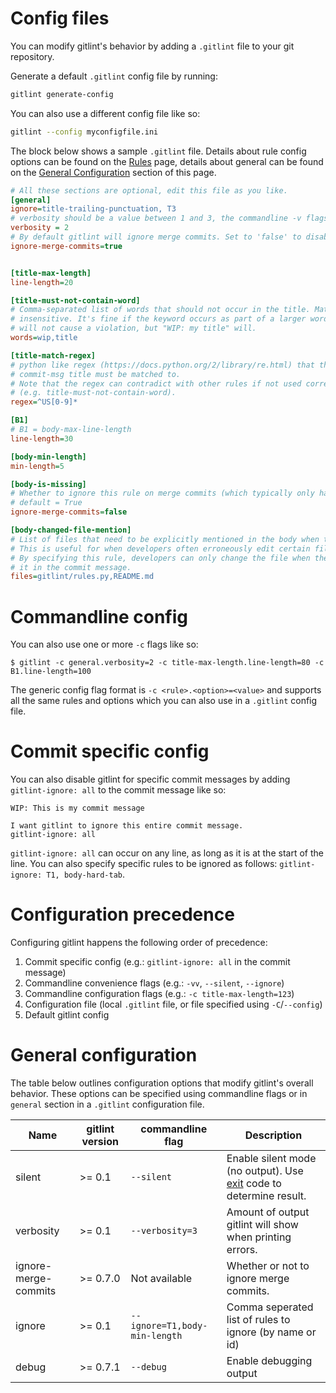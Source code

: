 # Config files #
You can modify gitlint's behavior by adding a ```.gitlint``` file to your git repository.

Generate a default ```.gitlint``` config file by running:
```bash
gitlint generate-config
```
You can also use a different config file like so:

```bash
gitlint --config myconfigfile.ini 
```

The block below shows a sample ```.gitlint``` file. Details about rule config options can be found on the
[Rules](rules.md) page, details about general can be found on the
[General Configuration](configuration.md#general-configuration) section of this page.

```ini
# All these sections are optional, edit this file as you like.
[general]
ignore=title-trailing-punctuation, T3
# verbosity should be a value between 1 and 3, the commandline -v flags take precedence over this
verbosity = 2
# By default gitlint will ignore merge commits. Set to 'false' to disable.
ignore-merge-commits=true


[title-max-length]
line-length=20

[title-must-not-contain-word]
# Comma-separated list of words that should not occur in the title. Matching is case
# insensitive. It's fine if the keyword occurs as part of a larger word (so "WIPING"
# will not cause a violation, but "WIP: my title" will.
words=wip,title

[title-match-regex]
# python like regex (https://docs.python.org/2/library/re.html) that the
# commit-msg title must be matched to.
# Note that the regex can contradict with other rules if not used correctly
# (e.g. title-must-not-contain-word).
regex=^US[0-9]*

[B1]
# B1 = body-max-line-length
line-length=30

[body-min-length]
min-length=5

[body-is-missing]
# Whether to ignore this rule on merge commits (which typically only have a title)
# default = True
ignore-merge-commits=false

[body-changed-file-mention]
# List of files that need to be explicitly mentioned in the body when they are changed
# This is useful for when developers often erroneously edit certain files or git submodules.
# By specifying this rule, developers can only change the file when they explicitly reference
# it in the commit message.
files=gitlint/rules.py,README.md
```

# Commandline config #

You can also use one or more ```-c``` flags like so:

```
$ gitlint -c general.verbosity=2 -c title-max-length.line-length=80 -c B1.line-length=100
```
The generic config flag format is ```-c <rule>.<option>=<value>``` and supports all the same rules and options which 
you can also use in a ```.gitlint``` config file.

# Commit specific config #

You can also disable gitlint for specific commit messages by adding ```gitlint-ignore: all``` to the commit
message like so:

```
WIP: This is my commit message

I want gitlint to ignore this entire commit message.
gitlint-ignore: all
```

```gitlint-ignore: all``` can occur on any line, as long as it is at the start of the line. You can also specify
specific rules to be ignored as follows: ```gitlint-ignore: T1, body-hard-tab```.

# Configuration precedence #
Configuring gitlint happens the following order of precedence:

1. Commit specific config (e.g.: ```gitlint-ignore: all``` in the commit message) 
2. Commandline convenience flags (e.g.:  ```-vv```, ```--silent```, ```--ignore```)
3. Commandline configuration flags (e.g.: ```-c title-max-length=123```)
4. Configuration file (local ```.gitlint``` file, or file specified using ```-C```/```--config```)
5. Default gitlint config

# General configuration #
The table below outlines configuration options that modify gitlint's overall behavior. These options can be specified
using commandline flags or in ```general``` section in a ```.gitlint``` configuration file.

Name                 | gitlint version | commandline flag                   | Description
---------------------|-----------------|------------------------------------|-------------------------------------
silent               | >= 0.1          | ```--silent```                     | Enable silent mode (no output). Use [exit](index.md#exit-codes) code to determine result.
verbosity            | >= 0.1          | ```--verbosity=3```                | Amount of output gitlint will show when printing errors. 
ignore-merge-commits | >= 0.7.0        |   Not available                    | Whether or not to ignore merge commits.
ignore               | >= 0.1          | ```--ignore=T1,body-min-length```  | Comma seperated list of rules to ignore (by name or id)
debug                | >= 0.7.1        |  ```--debug```                     | Enable debugging output 